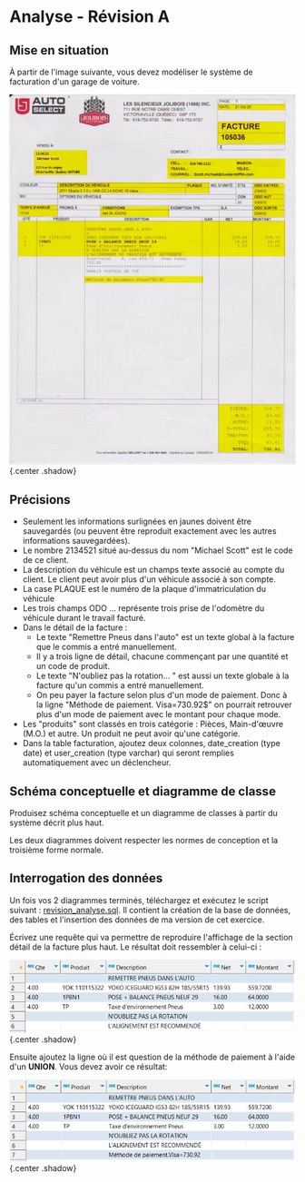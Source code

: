# Analyse - Révision A

## Mise en situation

À partir de l'image suivante, vous devez modéliser le système de facturation d'un garage de voiture.

![revision_analyse_01](../images/revision_analyse_01.jpg){.center .shadow}

## Précisions

- Seulement les informations surlignées en jaunes doivent être sauvegardés (ou peuvent être reproduit exactement avec les autres informations sauvegardées).
- Le nombre 2134521 situé au-dessus du nom "Michael Scott" est le code de ce client.
- La description du véhicule est un champs texte associé au compte du client. Le client peut avoir plus d'un véhicule associé à son compte.
- La case PLAQUE est le numéro de la plaque d'immatriculation du véhicule
- Les trois champs ODO ... représente trois prise de l'odomètre du véhicule durant le travail facturé.
- Dans le détail de la facture : 
    - Le texte "Remettre Pneus dans l'auto" est un texte global à la facture que le commis a entré manuellement.
    - Il y a trois ligne de détail, chacune commençant par une quantité et un code de produit.
    - Le texte "N'oubliez pas la rotation... " est aussi un texte globale à la facture qu'un commis a entré manuellement.
    - On peu payer la facture selon plus d'un mode de paiement. Donc à la ligne "Méthode de paiement. Visa=730.92$" on pourrait retrouver plus d'un mode de paiement avec le montant pour chaque mode.
- Les "produits" sont classés en trois catégorie : Pièces, Main-d'œuvre (M.O.) et autre. Un produit ne peut avoir qu'une catégorie.
- Dans la table facturation, ajoutez deux colonnes, date_creation (type date) et user_creation (type varchar) qui seront remplies automatiquement avec un déclencheur.

## Schéma conceptuelle et diagramme de classe

Produisez schéma conceptuelle et un diagramme de classes à partir du système décrit plus haut.

Les deux diagrammes doivent respecter les normes de conception et la troisième forme normale.

## Interrogation des données

Un fois vos 2 diagrammes terminés, téléchargez et exécutez le script suivant : [revision_analyse.sql](../ressources/revision_analyse.sql). Il contient la création de la base de données, des tables et l'insertion des données de ma version de cet exercice.

Écrivez une requête qui va permettre de reproduire l'affichage de la section détail de la facture plus haut. Le résultat doit ressembler à celui-ci : 

![revision_analyse_02](../images/revision_analyse_02.png){.center .shadow}

Ensuite ajoutez la ligne où il est question de la méthode de paiement à l'aide d'un **UNION**. Vous devez avoir ce résultat: 

![revision_analyse_03](../images/revision_analyse_03.png){.center .shadow}

